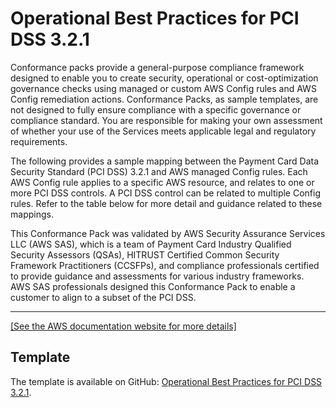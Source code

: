 # Operational Best Practices for PCI DSS 3\.2\.1<a name="operational-best-practices-for-pci-dss"></a>

Conformance packs provide a general\-purpose compliance framework designed to enable you to create security, operational or cost\-optimization governance checks using managed or custom AWS Config rules and AWS Config remediation actions\. Conformance Packs, as sample templates, are not designed to fully ensure compliance with a specific governance or compliance standard\. You are responsible for making your own assessment of whether your use of the Services meets applicable legal and regulatory requirements\.

The following provides a sample mapping between the Payment Card Data Security Standard \(PCI DSS\) 3\.2\.1 and AWS managed Config rules\. Each AWS Config rule applies to a specific AWS resource, and relates to one or more PCI DSS controls\. A PCI DSS control can be related to multiple Config rules\. Refer to the table below for more detail and guidance related to these mappings\.

This Conformance Pack was validated by AWS Security Assurance Services LLC \(AWS SAS\), which is a team of Payment Card Industry Qualified Security Assessors \(QSAs\), HITRUST Certified Common Security Framework Practitioners \(CCSFPs\), and compliance professionals certified to provide guidance and assessments for various industry frameworks\. AWS SAS professionals designed this Conformance Pack to enable a customer to align to a subset of the PCI DSS\.


****  
[\[See the AWS documentation website for more details\]](http://docs.aws.amazon.com/config/latest/developerguide/operational-best-practices-for-pci-dss.html)

## Template<a name="pci_dss_3.2.1-conformance-pack-sample"></a>

The template is available on GitHub: [Operational Best Practices for PCI DSS 3\.2\.1](https://github.com/awslabs/aws-config-rules/blob/master/aws-config-conformance-packs/Operational-Best-Practices-for-PCI-DSS.yaml)\.
